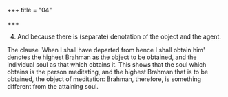 +++
title = "04"

+++


4. And because there is (separate) denotation of the object and the agent.

The clause 'When I shall have departed from hence I shall obtain him' denotes the highest Brahman as the object to be obtained, and the individual soul as that which obtains it. This shows that the soul which obtains is the person meditating, and the highest Brahman that is to be obtained, the object of meditation: Brahman, therefore, is something different from the attaining soul.

